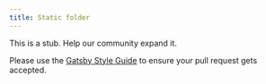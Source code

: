 ```yaml
---
title: Static folder
---
```


This is a stub. Help our community expand it.

Please use the [Gatsby Style Guide](/docs/gatsby-style-guide/) to ensure your
pull request gets accepted.
